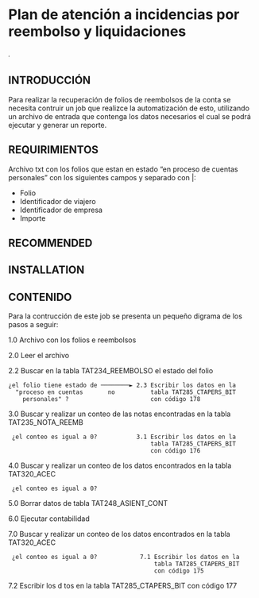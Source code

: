 # Plan de atención a incidencias por reembolso y liquidaciones
###### .

## INTRODUCCIÓN

Para realizar la recuperación de folios de reembolsos de la conta se necesita contruir un job que realizce la automatización de esto, utilizando un archivo de entrada que contenga los datos necesarios el cual se podrá ejecutar y generar un reporte. 



## REQUIRIMIENTOS

Archivo txt con  los folios que estan en estado “en proceso de cuentas personales” con los siguientes campos y separado con |:

* Folio
* Identificador de viajero
* Identificador de empresa
* Importe



## RECOMMENDED



## INSTALLATION
 



## CONTENIDO

Para la contrucción de este job se presenta un pequeño digrama de los pasos a seguir:

1.0   Archivo con los folios
      e reembolsos


2.0 Leer el archivo


2.2 Buscar en la tabla
   TAT234_REEMBOLSO
   el estado del folio


    ¿el folio tiene estado de ────────► 2.3 Escribir los datos en la
      "proceso en cuentas       no          tabla TAT285_CTAPERS_BIT
        personales" ?                       con código 178


3.0 Buscar y realizar un conteo
   de las notas encontradas
   en la tabla TAT235_NOTA_REEMB


     ¿el conteo es igual a 0?           3.1 Escribir los datos en la
                                            tabla TAT285_CTAPERS_BIT
                                            con código 176
4.0 Buscar y realizar un conteo de
  los datos encontrados en la tabla
   TAT320_ACEC


     ¿el conteo es igual a 0?

5.0 Borrar datos de tabla
    TAT248_ASIENT_CONT


6.0 Ejecutar contabilidad


7.0 Buscar y realizar un conteo
  de los datos encontrados
  en la tabla TAT320_ACEC


     ¿el conteo es igual a 0?            7.1 Escribir los datos en la
                                             tabla TAT285_CTAPERS_BIT
                                             con código 175
7.2  Escribir los d tos en la
     tabla TAT285_CTAPERS_BIT
     con código 177
